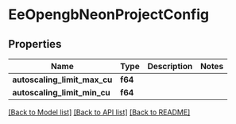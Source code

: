 # EeOpengbNeonProjectConfig

## Properties

Name | Type | Description | Notes
------------ | ------------- | ------------- | -------------
**autoscaling_limit_max_cu** | **f64** |  | 
**autoscaling_limit_min_cu** | **f64** |  | 

[[Back to Model list]](../README.md#documentation-for-models) [[Back to API list]](../README.md#documentation-for-api-endpoints) [[Back to README]](../README.md)


